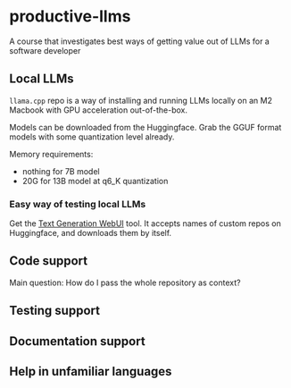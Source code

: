 # productive-llms
A course that investigates best ways of getting value out of LLMs for a software developer

## Local LLMs

`llama.cpp` repo is a way of installing and running LLMs locally on an M2 Macbook with GPU acceleration out-of-the-box. 

Models can be downloaded from the Huggingface. Grab the GGUF format models with some quantization level already.

Memory requirements:
- nothing for 7B model
- 20G for 13B model at q6_K quantization

### Easy way of testing local LLMs

Get the [Text Generation WebUI](https://github.com/oobabooga/text-generation-webui) tool. It accepts names of custom repos on Huggingface, and downloads them by itself.


## Code support

Main question: How do I pass the whole repository as context?


## Testing support

## Documentation support


## Help in unfamiliar languages
